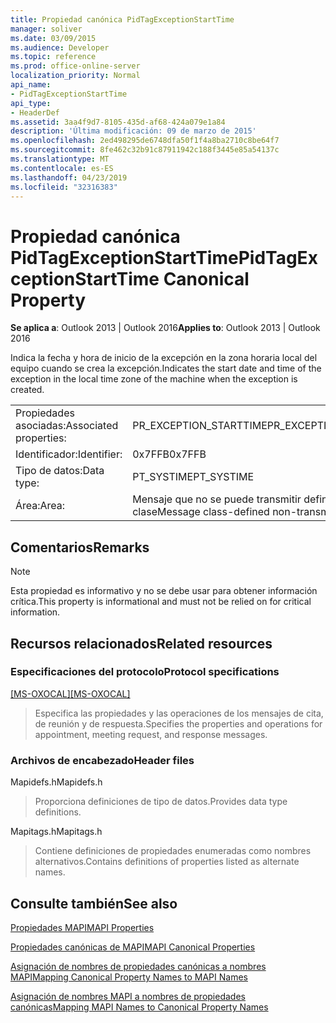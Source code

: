 ```yaml
---
title: Propiedad canónica PidTagExceptionStartTime
manager: soliver
ms.date: 03/09/2015
ms.audience: Developer
ms.topic: reference
ms.prod: office-online-server
localization_priority: Normal
api_name:
- PidTagExceptionStartTime
api_type:
- HeaderDef
ms.assetid: 3aa4f9d7-8105-435d-af68-424a079e1a84
description: 'Última modificación: 09 de marzo de 2015'
ms.openlocfilehash: 2ed498295de6748dfa50f1f4a8ba2710c8be64f7
ms.sourcegitcommit: 8fe462c32b91c87911942c188f3445e85a54137c
ms.translationtype: MT
ms.contentlocale: es-ES
ms.lasthandoff: 04/23/2019
ms.locfileid: "32316383"
---
```

# <a name="pidtagexceptionstarttime-canonical-property"></a><span data-ttu-id="108ac-103">Propiedad canónica PidTagExceptionStartTime</span><span class="sxs-lookup"><span data-stu-id="108ac-103">PidTagExceptionStartTime Canonical Property</span></span>

  
  
<span data-ttu-id="108ac-104">**Se aplica a**: Outlook 2013 | Outlook 2016</span><span class="sxs-lookup"><span data-stu-id="108ac-104">**Applies to**: Outlook 2013 | Outlook 2016</span></span> 
  
<span data-ttu-id="108ac-105">Indica la fecha y hora de inicio de la excepción en la zona horaria local del equipo cuando se crea la excepción.</span><span class="sxs-lookup"><span data-stu-id="108ac-105">Indicates the start date and time of the exception in the local time zone of the machine when the exception is created.</span></span>
  
|||
|:-----|:-----|
|<span data-ttu-id="108ac-106">Propiedades asociadas:</span><span class="sxs-lookup"><span data-stu-id="108ac-106">Associated properties:</span></span>  <br/> |<span data-ttu-id="108ac-107">PR_EXCEPTION_STARTTIME</span><span class="sxs-lookup"><span data-stu-id="108ac-107">PR_EXCEPTION_STARTTIME</span></span>  <br/> |
|<span data-ttu-id="108ac-108">Identificador:</span><span class="sxs-lookup"><span data-stu-id="108ac-108">Identifier:</span></span>  <br/> |<span data-ttu-id="108ac-109">0x7FFB</span><span class="sxs-lookup"><span data-stu-id="108ac-109">0x7FFB</span></span>  <br/> |
|<span data-ttu-id="108ac-110">Tipo de datos:</span><span class="sxs-lookup"><span data-stu-id="108ac-110">Data type:</span></span>  <br/> |<span data-ttu-id="108ac-111">PT_SYSTIME</span><span class="sxs-lookup"><span data-stu-id="108ac-111">PT_SYSTIME</span></span>  <br/> |
|<span data-ttu-id="108ac-112">Área:</span><span class="sxs-lookup"><span data-stu-id="108ac-112">Area:</span></span>  <br/> |<span data-ttu-id="108ac-113">Mensaje que no se puede transmitir definido por la clase</span><span class="sxs-lookup"><span data-stu-id="108ac-113">Message class-defined non-transmittable</span></span>  <br/> |
   
## <a name="remarks"></a><span data-ttu-id="108ac-114">Comentarios</span><span class="sxs-lookup"><span data-stu-id="108ac-114">Remarks</span></span>

> [!NOTE]
> <span data-ttu-id="108ac-115">Esta propiedad es informativo y no se debe usar para obtener información crítica.</span><span class="sxs-lookup"><span data-stu-id="108ac-115">This property is informational and must not be relied on for critical information.</span></span> 
  
## <a name="related-resources"></a><span data-ttu-id="108ac-116">Recursos relacionados</span><span class="sxs-lookup"><span data-stu-id="108ac-116">Related resources</span></span>

### <a name="protocol-specifications"></a><span data-ttu-id="108ac-117">Especificaciones del protocolo</span><span class="sxs-lookup"><span data-stu-id="108ac-117">Protocol specifications</span></span>

<span data-ttu-id="108ac-118">[[MS-OXOCAL]](https://msdn.microsoft.com/library/09861fde-c8e4-4028-9346-e7c214cfdba1%28Office.15%29.aspx)</span><span class="sxs-lookup"><span data-stu-id="108ac-118">[[MS-OXOCAL]](https://msdn.microsoft.com/library/09861fde-c8e4-4028-9346-e7c214cfdba1%28Office.15%29.aspx)</span></span>
  
> <span data-ttu-id="108ac-119">Especifica las propiedades y las operaciones de los mensajes de cita, de reunión y de respuesta.</span><span class="sxs-lookup"><span data-stu-id="108ac-119">Specifies the properties and operations for appointment, meeting request, and response messages.</span></span>
    
### <a name="header-files"></a><span data-ttu-id="108ac-120">Archivos de encabezado</span><span class="sxs-lookup"><span data-stu-id="108ac-120">Header files</span></span>

<span data-ttu-id="108ac-121">Mapidefs.h</span><span class="sxs-lookup"><span data-stu-id="108ac-121">Mapidefs.h</span></span>
  
> <span data-ttu-id="108ac-122">Proporciona definiciones de tipo de datos.</span><span class="sxs-lookup"><span data-stu-id="108ac-122">Provides data type definitions.</span></span>
    
<span data-ttu-id="108ac-123">Mapitags.h</span><span class="sxs-lookup"><span data-stu-id="108ac-123">Mapitags.h</span></span>
  
> <span data-ttu-id="108ac-124">Contiene definiciones de propiedades enumeradas como nombres alternativos.</span><span class="sxs-lookup"><span data-stu-id="108ac-124">Contains definitions of properties listed as alternate names.</span></span>
    
## <a name="see-also"></a><span data-ttu-id="108ac-125">Consulte también</span><span class="sxs-lookup"><span data-stu-id="108ac-125">See also</span></span>



[<span data-ttu-id="108ac-126">Propiedades MAPI</span><span class="sxs-lookup"><span data-stu-id="108ac-126">MAPI Properties</span></span>](mapi-properties.md)
  
[<span data-ttu-id="108ac-127">Propiedades canónicas de MAPI</span><span class="sxs-lookup"><span data-stu-id="108ac-127">MAPI Canonical Properties</span></span>](mapi-canonical-properties.md)
  
[<span data-ttu-id="108ac-128">Asignación de nombres de propiedades canónicas a nombres MAPI</span><span class="sxs-lookup"><span data-stu-id="108ac-128">Mapping Canonical Property Names to MAPI Names</span></span>](mapping-canonical-property-names-to-mapi-names.md)
  
[<span data-ttu-id="108ac-129">Asignación de nombres MAPI a nombres de propiedades canónicas</span><span class="sxs-lookup"><span data-stu-id="108ac-129">Mapping MAPI Names to Canonical Property Names</span></span>](mapping-mapi-names-to-canonical-property-names.md)

